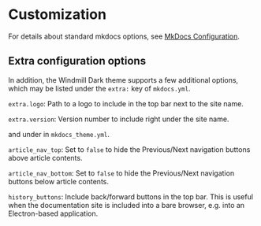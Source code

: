 # Customization

For details about standard mkdocs options, see [MkDocs Configuration](http://www.mkdocs.org/user-guide/configuration/).

## Extra configuration options

In addition, the Windmill Dark theme supports a few additional options, which may be
listed under the `extra:` key of `mkdocs.yml`.

`extra.logo`: Path to a logo to include in the top bar next to the site name.

`extra.version`: Version number to include right under the site name.

and under in `mkdocs_theme.yml`.

`article_nav_top`: Set to `false` to hide the Previous/Next navigation buttons above article contents.

`article_nav_bottom`: Set to `false` to hide the Previous/Next navigation buttons below article contents.

`history_buttons`: Include back/forward buttons in the top bar. This is
  useful when the documentation site is included into a bare browser, e.g. into
  an Electron-based application.
